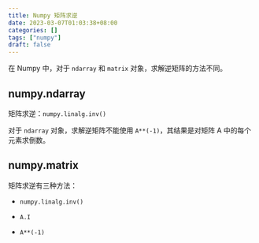```yaml
---
title: Numpy 矩阵求逆
date: 2023-03-07T01:03:38+08:00
categories: []
tags: ["numpy"]
draft: false
---
```


在 Numpy 中，对于 `ndarray` 和 `matrix` 对象，求解逆矩阵的方法不同。

## numpy.ndarray

矩阵求逆：`numpy.linalg.inv()`

对于 `ndarray` 对象，求解逆矩阵不能使用 `A**(-1)`，其结果是对矩阵 A 中的每个元素求倒数。

## numpy.matrix

矩阵求逆有三种方法：

- `numpy.linalg.inv()`

- `A.I`
- `A**(-1)`
